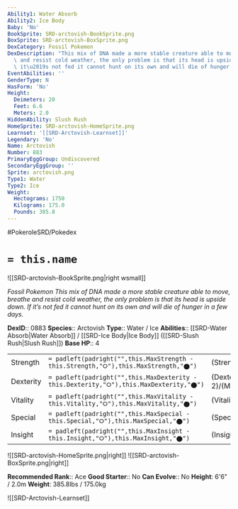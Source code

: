 ```yaml
---
Ability1: Water Absorb
Ability2: Ice Body
Baby: 'No'
BookSprite: SRD-arctovish-BookSprite.png
BoxSprite: SRD-arctovish-BoxSprite.png
DexCategory: Fossil Pokemon
DexDescription: "This mix of DNA made a more stable creature able to move, breathe\
  \ and resist cold weather, the only problem is that its head is upside down. If\
  \ it\u2019s not fed it cannot hunt on its own and will die of hunger in a few days."
EventAbilities: ''
GenderType: N
HasForm: 'No'
Height:
  Deimeters: 20
  Feet: 6.6
  Meters: 2.0
HiddenAbility: Slush Rush
HomeSprite: SRD-arctovish-HomeSprite.png
Learnset: '[[SRD-Arctovish-Learnset]]'
Legendary: 'No'
Name: Arctovish
Number: 883
PrimaryEggGroup: Undiscovered
SecondaryEggGroup: ''
Sprite: arctovish.png
Type1: Water
Type2: Ice
Weight:
  Hectograms: 1750
  Kilograms: 175.0
  Pounds: 385.8
---
```


#PokeroleSRD/Pokedex

# `= this.name`

![[SRD-arctovish-BookSprite.png|right wsmall]]

*Fossil Pokemon*
*This mix of DNA made a more stable creature able to move, breathe and resist cold weather, the only problem is that its head is upside down. If it’s not fed it cannot hunt on its own and will die of hunger in a few days.*

**DexID**:: 0883
**Species**:: Arctovish
**Type**:: Water / Ice
**Abilities**:: [[SRD-Water Absorb|Water Absorb]] / [[SRD-Ice Body|Ice Body]] ([[SRD-Slush Rush|Slush Rush]])
**Base HP**:: 4

|           |                                                                                        |                                          |
| --------- | -------------------------------------------------------------------------------------- | ---------------------------------------- |
| Strength  | `= padleft(padright("",this.MaxStrength - this.Strength,"⭘"),this.MaxStrength,"⬤")`    | (Strength::2)/(MaxStrength::5)   |
| Dexterity | `= padleft(padright("",this.MaxDexterity - this.Dexterity,"⭘"),this.MaxDexterity,"⬤")` | (Dexterity:: 2)/(MaxDexterity::4) |
| Vitality  | `= padleft(padright("",this.MaxVitality - this.Vitality,"⭘"),this.MaxVitality,"⬤")`    | (Vitality::3)/(MaxVitality::6)   |
| Special   | `= padleft(padright("",this.MaxSpecial - this.Special,"⭘"),this.MaxSpecial,"⬤")`       | (Special::2)/(MaxSpecial::5)     |
| Insight   | `= padleft(padright("",this.MaxInsight - this.Insight,"⭘"),this.MaxInsight,"⬤")`       | (Insight::2)/(MaxInsight::5)     |

![[SRD-arctovish-HomeSprite.png|right]]
![[SRD-arctovish-BoxSprite.png|right]]

**Recommended Rank**:: Ace
**Good Starter**:: No
**Can Evolve**:: No
**Height**: 6'6" / 2.0m
**Weight**: 385.8lbs / 175.0kg

![[SRD-Arctovish-Learnset]]